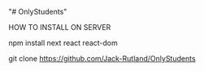 "# OnlyStudents" 


HOW TO INSTALL ON SERVER


npm install next react react-dom


git clone https://github.com/Jack-Rutland/OnlyStudents
